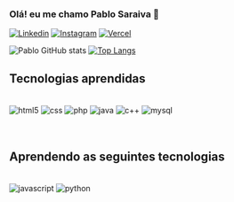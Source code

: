 ### Olá! eu me chamo Pablo Saraiva 👋

[![Linkedin](https://img.shields.io/badge/LinkedIn-0077B5?style=for-the-badge&logo=linkedin&logoColor=white)](https://www.linkedin.com/in/pablo-saraiva-a52514227/)
[![Instagram](https://img.shields.io/badge/Instagram-E4405F?style=for-the-badge&logo=instagram&logoColor=white)](https://www.instagram.com/pbo___/)
[![Vercel](https://img.shields.io/badge/Vercel-000000?style=for-the-badge&logo=vercel&logoColor=white)](https://vercel.com/pbosm)

![Pablo GitHub stats](https://github-readme-stats.vercel.app/api?username=pbosm&show_icons=true&theme=radical)
[![Top Langs](https://github-readme-stats.vercel.app/api/top-langs/?username=pbosm&layout=compact)](https://github.com/anuraghazra/github-readme-stats)

## Tecnologias aprendidas 

<div style"display: inline_block"></br>
  <img align="center" alt="html5" src="https://img.shields.io/badge/HTML5-E34F26?style=for-the-badge&logo=html5&logoColor=white"</img>
  <img align="center" alt="css"   src="https://img.shields.io/badge/CSS3-1572B6?style=for-the-badge&logo=css3&logoColor=white"</img>
  <img align="center" alt="php"   src="https://img.shields.io/badge/PHP-777BB4?style=for-the-badge&logo=php&logoColor=white"</img>
  <img align="center" alt="java"  src="https://img.shields.io/badge/Java-ED8B00?style=for-the-badge&logo=java&logoColor=white"</img>
  <img align="center" alt="c++"   src="https://img.shields.io/badge/C%2B%2B-00599C?style=for-the-badge&logo=c%2B%2B&logoColor=white"</img>
  <img align="center" alt="mysql" src="https://img.shields.io/badge/MySQL-00000F?style=for-the-badge&logo=mysql&logoColor=white"</img>
</div><br></br>

## Aprendendo as seguintes tecnologias

<div style"display: inline_block"></br>
  <img align="center" alt="javascript" src="https://img.shields.io/badge/JavaScript-323330?style=for-the-badge&logo=javascript&logoColor=F7DF1E"</img>
  <img align="center" alt="python"     src="https://img.shields.io/badge/Python-14354C?style=for-the-badge&logo=python&logoColor=white"</img>
</div>

